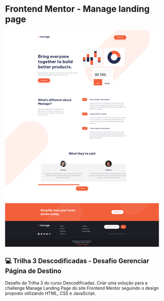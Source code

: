# Frontend Mentor - Manage landing page

![Design preview for the Manage landing page coding challenge](./assets/img/desktop-screenshot.png)

## 💻 Trilha 3 Descodificadas - Desafio Gerenciar Página de Destino

Desafio da Trilha 3 do curso Descodificadas. Criar uma solução para a challenge Manage Landing Page do site Frontend Mentor seguindo o design proposto utilizando HTML, CSS e JavaScript.

